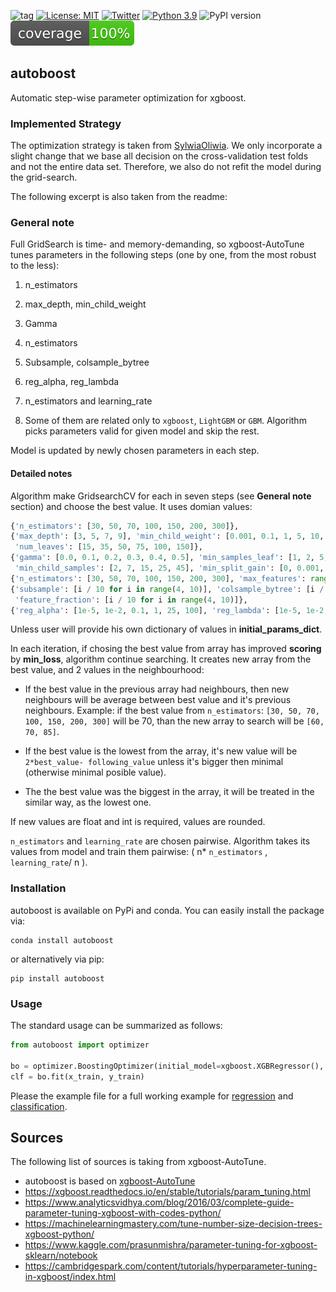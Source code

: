
![tag](https://flat.badgen.net/github/tag/gieses/autoboost)
[![License: MIT](https://img.shields.io/badge/License-MIT-blue.svg)](https://opensource.org/licenses/MIT)
[![Twitter](https://flat.badgen.net/twitter/follow/SvenHGiese?icon=twitter)](https://twitter.com/SvenHGiese/)
[![Python 3.9](https://img.shields.io/badge/python-3.9-blue.svg)](https://www.python.org/downloads/release/python-390/)
![PyPI version](https://flat.badgen.net/pypi/v/autoboost)
![coverage](.github/imgs/coverage.svg)

## autoboost

Automatic step-wise parameter optimization for xgboost.

### Implemented Strategy

The optimization strategy is taken
from [SylwiaOliwia](https://github.com/SylwiaOliwia2/xgboost-AutoTune#xgboost-autotune).
We only incorporate a slight change that we base all decision on the cross-validation
test folds and not the entire data set. Therefore, we also do not refit the model during the grid-search.

The following excerpt is also taken from the readme:

### General note

Full GridSearch is time- and memory-demanding, so xgboost-AutoTune tunes parameters in the following steps (one by one,
from the most robust to the less):

1. n_estimators
2. max_depth, min_child_weight
3. Gamma
4. n_estimators
5. Subsample, colsample_bytree
6. reg_alpha, reg_lambda
7. n_estimators and learning_rate

8. Some of them are related only to `xgboost`, `LightGBM` or `GBM`. Algorithm picks parameters valid for given model and
   skip the rest.

Model is updated by newly chosen parameters in each step.

#### Detailed notes

Algorithm make GridsearchCV for each in seven steps (see **General note** section) and choose the best value. It uses
domian values:

```python
{'n_estimators': [30, 50, 70, 100, 150, 200, 300]},
{'max_depth': [3, 5, 7, 9], 'min_child_weight': [0.001, 0.1, 1, 5, 10, 20], 'min_samples_split': [1, 2, 5, 10, 20, 30],
 'num_leaves': [15, 35, 50, 75, 100, 150]},
{'gamma': [0.0, 0.1, 0.2, 0.3, 0.4, 0.5], 'min_samples_leaf': [1, 2, 5, 10, 20, 30],
 'min_child_samples': [2, 7, 15, 25, 45], 'min_split_gain': [0, 0.001, 0.1, 1, 5, 20]},
{'n_estimators': [30, 50, 70, 100, 150, 200, 300], 'max_features': range(10, 25, 3)},
{'subsample': [i / 10 for i in range(4, 10)], 'colsample_bytree': [i / 10 for i in range(4, 10)],
 'feature_fraction': [i / 10 for i in range(4, 10)]},
{'reg_alpha': [1e-5, 1e-2, 0.1, 1, 25, 100], 'reg_lambda': [1e-5, 1e-2, 0.1, 1, 25, 100]}
```

Unless user will provide his own dictionary of values in **initial_params_dict**.

In each iteration, if chosing the best value from array has improved **scoring** by **min_loss**, algorithm continue
searching. It creates new array from the best value, and 2 values in the neighbourhood:

* If the best value in the previous array had neighbours, then new neighbours will be average between best value and
  it's previous neighbours. Example: if the best value from `n_estimators`: `[30, 50, 70, 100, 150, 200, 300]` will be
  70, than the new array to search will be `[60, 70, 85]`.

* If the best value is the lowest from the array, it's new value will be `2*best_value- following_value` unless it's
  bigger then minimal (otherwise minimal posible value).

* The the best value was the biggest in the array, it will be treated in the similar way, as the lowest one.

If new values are float and int is required, values are rounded.

`n_estimators` and `learning_rate` are chosen pairwise. Algorithm takes its values from model and train them pairwise: (
n* `n_estimators` , `learning_rate`/ n ).

### Installation

autoboost is available on PyPi and conda. You can easily install the package via:

```console
conda install autoboost
```

or alternatively via pip:

```console
pip install autoboost
```

### Usage

The standard usage can be summarized as follows:

```python
from autoboost import optimizer

bo = optimizer.BoostingOptimizer(initial_model=xgboost.XGBRegressor(), scorer=mse_scorer)
clf = bo.fit(x_train, y_train)
```

Please the example file for a full working example for [regression](example/regression_diamonds.py)
and [classification](example/classification_iris.py).

## Sources

The following list of sources is taking from xgboost-AutoTune.

- autoboost is based on [xgboost-AutoTune](!https://github.com/SylwiaOliwia2/xgboost-AutoTune)
- https://xgboost.readthedocs.io/en/stable/tutorials/param_tuning.html
- https://www.analyticsvidhya.com/blog/2016/03/complete-guide-parameter-tuning-xgboost-with-codes-python/
- https://machinelearningmastery.com/tune-number-size-decision-trees-xgboost-python/
- https://www.kaggle.com/prasunmishra/parameter-tuning-for-xgboost-sklearn/notebook
- https://cambridgespark.com/content/tutorials/hyperparameter-tuning-in-xgboost/index.html 
